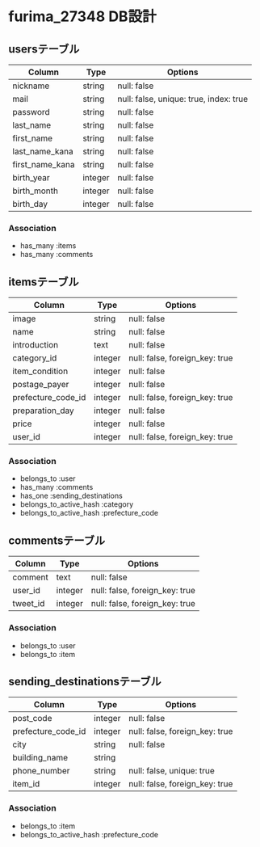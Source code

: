 # furima_27348 DB設計

## usersテーブル
|Column|Type|Options|
|------|----|-------|
|nickname|string|null: false|
|mail|string|null: false, unique: true, index: true|
|password|string|null: false|
|last_name|string|null: false|
|first_name|string|null: false|
|last_name_kana|string|null: false|
|first_name_kana|string|null: false|
|birth_year|integer|null: false|
|birth_month|integer|null: false|
|birth_day|integer|null: false|
### Association
- has_many :items
- has_many :comments

## itemsテーブル
|Column|Type|Options|
|------|----|-------|
|image|string|null: false|
|name|string|null: false|
|introduction|text|null: false|
|category_id|integer|null: false, foreign_key: true|
|item_condition|integer|null: false|
|postage_payer|integer|null: false|
|prefecture_code_id|integer|null: false, foreign_key: true|
|preparation_day|integer|null: false|
|price|integer|null: false|
|user_id|integer|null: false, foreign_key: true|
### Association
- belongs_to :user
- has_many :comments
- has_one :sending_destinations
- belongs_to_active_hash :category
- belongs_to_active_hash :prefecture_code

## commentsテーブル
|Column|Type|Options|
|------|----|-------|
|comment|text|null: false|
|user_id|integer|null: false, foreign_key: true|
|tweet_id|integer|null: false, foreign_key: true|
### Association
- belongs_to :user
- belongs_to :item

## sending_destinationsテーブル
|Column|Type|Options|
|------|----|-------|
|post_code|integer|null: false|
|prefecture_code_id|integer|null: false, foreign_key: true|
|city|string|null: false|
|building_name|string||
|phone_number|string|null: false, unique: true|
|item_id|integer|null: false, foreign_key: true|
### Association
- belongs_to :item
- belongs_to_active_hash :prefecture_code